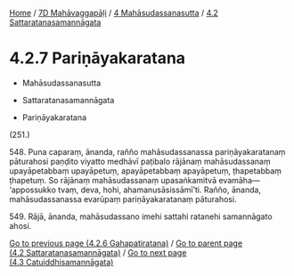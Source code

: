
[Home](/) / [7D Mahāvaggapāḷi](../...md) / [4 Mahāsudassanasutta](...md) / [4.2 Sattaratanasamannāgata](../7D/4/4.2.md)

# 4.2.7 Pariṇāyakaratana

* Mahāsudassanasutta

* Sattaratanasamannāgata

* Pariṇāyakaratana

(251.)

548\. Puna caparaṃ, ānanda, rañño mahāsudassanassa pariṇāyakaratanaṃ pāturahosi paṇḍito viyatto medhāvī paṭibalo rājānaṃ mahāsudassanaṃ upayāpetabbaṃ upayāpetuṃ, apayāpetabbaṃ apayāpetuṃ, ṭhapetabbaṃ ṭhapetuṃ. So rājānaṃ mahāsudassanaṃ upasaṅkamitvā evamāha—  ‘appossukko tvaṃ, deva, hohi, ahamanusāsissāmī’ti. Rañño, ānanda, mahāsudassanassa evarūpaṃ pariṇāyakaratanaṃ pāturahosi.

549\. Rājā, ānanda, mahāsudassano imehi sattahi ratanehi samannāgato ahosi.

[Go to previous page (4.2.6 Gahapatiratana)](4.2.6.md) / [Go to parent page (4.2 Sattaratanasamannāgata)](../7D/4/4.2.md) / [Go to next page (4.3 Catuiddhisamannāgata)](../4.3.md)


